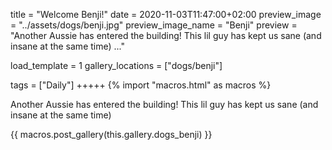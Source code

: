 title = "Welcome Benji!"
date = 2020-11-03T11:47:00+02:00
preview_image = "../assets/dogs/benji.jpg"
preview_image_name = "Benji"
preview = "Another Aussie has entered the building! This lil guy has kept us sane (and insane at the same time) ..."

load_template = 1
gallery_locations = ["dogs/benji"]

tags = ["Daily"]
+++++
{% import "macros.html" as macros %}

Another Aussie has entered the building! This lil guy has kept us sane (and insane at the same time) 

{{ macros.post_gallery(this.gallery.dogs_benji) }}